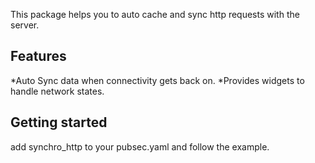 
This package helps you to auto cache and sync http requests with the server.

## Features

*Auto Sync data when connectivity gets back on.
*Provides widgets to handle network states.

## Getting started

add synchro_http to your pubsec.yaml and follow the example.
